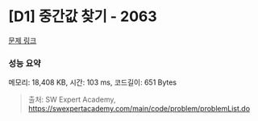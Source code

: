 # [D1] 중간값 찾기 - 2063 

[문제 링크](https://swexpertacademy.com/main/code/problem/problemDetail.do?contestProbId=AV5QPsXKA2UDFAUq) 

### 성능 요약

메모리: 18,408 KB, 시간: 103 ms, 코드길이: 651 Bytes



> 출처: SW Expert Academy, https://swexpertacademy.com/main/code/problem/problemList.do